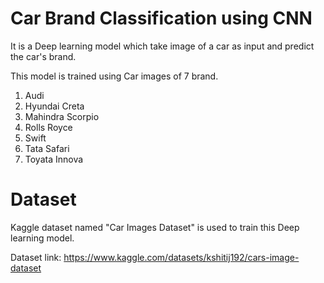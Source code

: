 # Car Brand Classification using CNN
It is a Deep learning model which take image of a car as input and predict the car's brand.

This model is trained using Car images of 7 brand.
1. Audi
2. Hyundai Creta
3. Mahindra Scorpio
4. Rolls Royce
5. Swift
6. Tata Safari
7. Toyata Innova

# Dataset
Kaggle dataset named "Car Images Dataset" is used to train this Deep learning model. 

Dataset link: https://www.kaggle.com/datasets/kshitij192/cars-image-dataset
